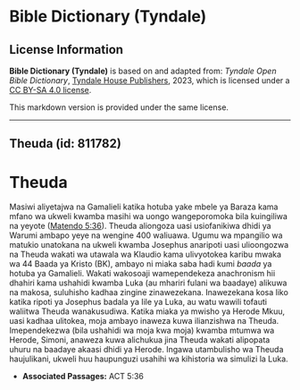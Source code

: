 # Bible Dictionary (Tyndale)

## License Information

**Bible Dictionary (Tyndale)** is based on and adapted from: _Tyndale Open Bible Dictionary_, [Tyndale House Publishers](https://tyndaleopenresources.com/), 2023, which is licensed under a [CC BY-SA 4.0 license](https://creativecommons.org/licenses/by-sa/4.0/legalcode.en).

This markdown version is provided under the same license.



--------------------------------

## Theuda (id: 811782)

Theuda
======

Masiwi aliyetajwa na Gamalieli katika hotuba yake mbele ya Baraza kama mfano wa ukweli kwamba masihi wa uongo wangeporomoka bila kuingiliwa na yeyote ([Matendo 5:36](https://ref.ly/Acts5:36)). Theuda aliongoza uasi usiofanikiwa dhidi ya Warumi ambapo yeye na wengine 400 waliuawa. Ugumu wa mpangilio wa matukio unatokana na ukweli kwamba Josephus anaripoti uasi ulioongozwa na Theuda wakati wa utawala wa Klaudio kama ulivyotokea karibu mwaka wa 44 Baada ya Kristo (BK), ambayo ni miaka saba hadi kumi *baada* ya hotuba ya Gamalieli. Wakati wakosoaji wamependekeza anachronism hii dhahiri kama ushahidi kwamba Luka (au mhariri fulani wa baadaye) alikuwa na makosa, suluhisho kadhaa zingine zinawezekana. Inawezekana kosa liko katika ripoti ya Josephus badala ya Iile ya Luka, au watu wawili tofauti waliitwa Theuda wanakusudiwa. Katika miaka ya mwisho ya Herode Mkuu, uasi kadhaa ulitokea, moja ambayo inaweza kuwa ilianzishwa na Theuda. Imependekezwa (bila ushahidi wa moja kwa moja) kwamba mtumwa wa Herode, Simoni, anaweza kuwa alichukua jina Theuda wakati alipopata uhuru na baadaye akaasi dhidi ya Herode. Ingawa utambulisho wa Theuda haujulikani, ukweli huu haupunguzi usahihi wa kihistoria wa simulizi la Luka.

* **Associated Passages:** ACT 5:36

